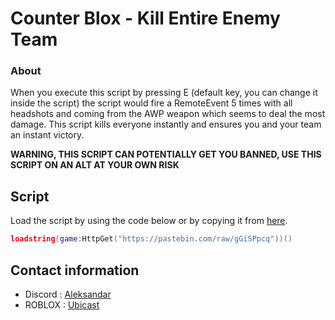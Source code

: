 # Counter Blox - Kill Entire Enemy Team

### About

When you execute this script by pressing E (default key, you can change it inside the script) the script would fire a RemoteEvent 5 times with all headshots and coming from the AWP weapon which seems to deal the most damage. This script kills everyone instantly and ensures you and your team an instant victory.

**WARNING, THIS SCRIPT CAN POTENTIALLY GET YOU BANNED, USE THIS SCRIPT ON AN ALT AT YOUR OWN RISK**

## Script

Load the script by using the code below or by copying it from [here](https://github.com/UbicastDev/CBROX-Kill-All/blob/main/Kill%20All).
```lua
loadstring(game:HttpGet("https://pastebin.com/raw/gGiSPpcq"))()
```

## Contact information

- Discord : [Aleksandar](https://discord.com/users/611111398818316309)
- ROBLOX : [Ubicast](https://www.roblox.com/users/330279990/profile)
